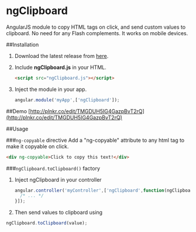 
# ngClipboard
AngularJS module to copy HTML tags on click, and send custom values to clipboard. No need for any Flash complements. It works on mobile devices.

##Installation
1. Download the latest release from [here](https://github.com/nico-val/ngClipboard/releases/lastest).

2. Include **ngClipboard.js** in your HTML. 

    ```html
    <script src="ngClipboard.js"></script>
    ```
3. Inject the module in your app.

    ```javascript
    angular.module('myApp',['ngClipboard']);
    ```

##Demo
[http://plnkr.co/edit/TMGDUH5IG4GazpBvT2rQ](http://plnkr.co/edit/TMGDUH5IG4GazpBvT2rQ)

##Usage

###```ng-copyable``` directive
Add a "ng-copyable" attribute to any html tag to make it copyable on click.
```html
<div ng-copyable>Click to copy this text!</div>
```

###```ngClipboard.toClipboard()``` factory
1. Inject ngClipboard in your controller
    ```javascript
    angular.controller('myController',['ngClipboard',function(ngClipboard){
      /* ... */
    }]);
    ```

2. Then send values to clipboard using
```javascript
ngClipboard.toClipboard(value);
```
